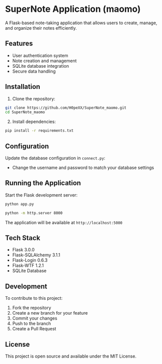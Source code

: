 # SuperNote Application (maomo)

A Flask-based note-taking application that allows users to create, manage, and organize their notes efficiently.

## Features

- User authentication system
- Note creation and management
- SQLite database integration
- Secure data handling

## Installation

1. Clone the repository:
```bash
git clone https://github.com/H0peXX/SuperNote_maomo.git
cd SuperNote_maomo
```

2. Install dependencies:
```bash
pip install -r requirements.txt
```

## Configuration

Update the database configuration in `connect.py`:
- Change the username and password to match your database settings

## Running the Application

Start the Flask development server:
```bash
python app.py

python -m http.server 8000
```

The application will be available at `http://localhost:5000`

## Tech Stack

- Flask 3.0.0
- Flask-SQLAlchemy 3.1.1
- Flask-Login 0.6.3
- Flask-WTF 1.2.1
- SQLite Database

## Development

To contribute to this project:

1. Fork the repository
2. Create a new branch for your feature
3. Commit your changes
4. Push to the branch
5. Create a Pull Request

## License

This project is open source and available under the MIT License.
